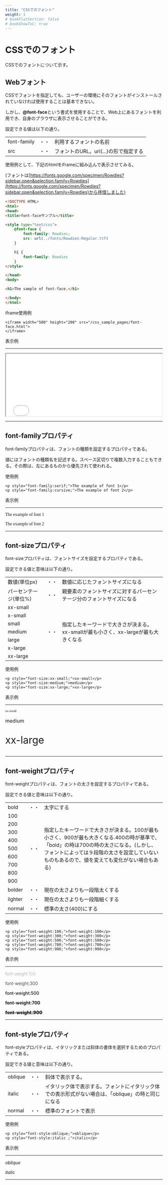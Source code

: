 ```yaml
---
title: "CSSでのフォント"
weight: 1
# bookFlatSection: false
# bookShowToC: true
---
```


# CSSでのフォント

CSSでのフォントについて示す。

## Webフォント

CSSでフォントを指定しても、ユーザーの環境にそのフォントがインストールされていなければ使用することは基本できない。

しかし、**@font-face**という書式を使用することで、Web上にあるフォントを利用でき、自身のブラウザに表示させることができる。

設定できる値は以下の通り。

<table style="border:none;">
    <tr>
        <td style="border:none;">font-family</td>
        <td style="border:none;">・・</td>
        <td style="border:none;">利用するフォントの名前</td>
    </tr>
    <tr>
        <td style="border:none;">src</td>
        <td style="border:none;">・・</td>
        <td style="border:none;">フォントのURL。url(...)の形で指定する</td>
    </tr>
</table>


使用例として、下記のhtmlをiframeに組み込んで表示させてみる。

(フォントは[https://fonts.google.com/specimen/Rowdies?sidebar.open&selection.family=Rowdies](https://fonts.google.com/specimen/Rowdies?sidebar.open&selection.family=Rowdies)から拝借しました)


```html
<!DOCTYPE HTML>
<html>
<head>
<title>font-faceサンプル</title>

<style type="text/css">
    @font-face {
        font-family: Rowdies;
        src: url(../fonts/Rowdies-Regular.ttf)
    }

    h1 {
        font-family: Rowdies
    }
</style>

</head>
<body>

<h1>The sample of font-face.</h1>

</body>
</html>
```

iframe使用例

```
<iframe width="500" height="200" src="/css_sample_pages/font-face.html">
</iframe>
```

表示例

<hr>
<iframe width="500" height="200" src="/css_sample_pages/font-face.html">
</iframe>
<hr>



## font-familyプロパティ

font-familyプロパティは、フォントの種類を設定するプロパティである。

値にはフォントの種類名を記述する。スペース区切りで複数入力することもできる。その際は、左にあるものから優先されて使われる。


使用例

```
<p style="font-family:serif;">The example of font 1</p>
<p style="font-family:cursive;">The example of font 2</p>
```

表示例

<hr>
<p style="font-family:serif;">The example of font 1</p>
<p style="font-family:cursive;">The example of font 2</p>
<hr>


## font-sizeプロパティ

font-sizeプロパティは、フォントサイズを設定するプロパティである。

設定できる値と意味は以下の通り。

<table>
    <tr>
        <td>数値(単位px)</td>
        <td>・・</td>
        <td>数値に応じたフォントサイズになる</td>
    </tr>
    <tr>
        <td>パーセンテージ(単位%)</td>
        <td>・・</td>
        <td>親要素のフォントサイズに対するパーセンテージ分のフォントサイズになる</td>
    </tr>
    <tr>
        <td>xx-small</td>
        <td rowspan="7">・・</td>
        <td rowspan="7">指定したキーワードで大きさが決まる。xx-smallが最も小さく、xx-largeが最も大きくなる</td>
    </tr>
    <tr>
        <td>x-small</td>
    </tr>
    <tr>
        <td>small</td>
    </tr>
    <tr>
        <td>medium</td>
    </tr>
    <tr>
        <td>large</td>
    </tr>
    <tr>
        <td>x-large</td>
    </tr>
    <tr>
        <td>xx-large</td>
    </tr>
</table>

使用例

```
<p style="font-size:xx-small;">xx-small</p>
<p style="font-size:medium;">medium</p>
<p style="font-size:xx-large;">xx-large</p>
```

表示例

<hr>
<p style="font-size:xx-small;">xx-small</p>
<p style="font-size:medium;">medium</p>
<p style="font-size:xx-large;">xx-large</p>
<hr>


## font-weightプロパティ

font-weightプロパティは、フォントの太さを設定するプロパティである。

設定できる値と意味は以下の通り。

<table>
    <tr>
        <td>bold</td>
        <td>・・</td>
        <td>太字にする</td>
    </tr>
    <tr>
        <td>100</td>
        <td rowspan="9">・・</td>
        <td rowspan="9">指定したキーワードで大きさが決まる。100が最も小さく、900が最も大きくなる.400の時が基準で、「bold」の時は700の時の太さになる。(しかし、フォントによっては９段階の太さを設定していないものもあるので、値を変えても変化がない場合もある)</td>
    </tr>
    <tr>
        <td>200</td>
    </tr>
    <tr>
        <td>300</td>
    </tr>
    <tr>
        <td>400</td>
    </tr>
    <tr>
        <td>500</td>
    </tr>
    <tr>
        <td>600</td>
    </tr>
    <tr>
        <td>700</td>
    </tr>
    <tr>
        <td>800</td>
    </tr>
    <tr>
        <td>900</td>
    </tr>
    <tr>
        <td>bolder</td>
        <td>・・</td>
        <td>現在の太さよりも一段階太くする</td>
    </tr>
    <tr>
        <td>lighter</td>
        <td>・・</td>
        <td>現在の太さよりも一段階細くする</td>
    </tr>
    <tr>
        <td>normal</td>
        <td>・・</td>
        <td>標準の太さ(400)にする</td>
    </tr>
</table>

使用例

```
<p style="font-weight:100;">font-weight:100</p>
<p style="font-weight:300;">font-weight:300</p>
<p style="font-weight:500;">font-weight:500</p>
<p style="font-weight:700;">font-weight:700</p>
<p style="font-weight:900;">font-weight:900</p>
```

表示例

<hr>
<p style="font-weight:100;">font-weight:100</p>
<p style="font-weight:300;">font-weight:300</p>
<p style="font-weight:500;">font-weight:500</p>
<p style="font-weight:700;">font-weight:700</p>
<p style="font-weight:900;">font-weight:900</p>
<hr>


## font-styleプロパティ


font-styleプロパティは、イタリックまたは斜体の書体を選択するためのプロパティである。

設定できる値と意味は以下の通り。

<table style="border:none;">
    <tr>
        <td style="border:none;">oblique</td>
        <td style="border:none;">・・</td>
        <td style="border:none;">斜体で表示する。</td>
    </tr>
    <tr>
        <td style="border:none;">italic</td>
        <td style="border:none;">・・</td>
        <td style="border:none;">イタリック体で表示する。フォントにイタリック体での表示形式がない場合は、「oblique」の時と同じになる</td>
    </tr>
    <tr>
        <td style="border:none;">normal</td>
        <td style="border:none;">・・</td>
        <td style="border:none;">標準のフォントで表示</td>
    </tr>
</table>

使用例

```
<p style="font-style:oblique;">oblique</p>
<p style="font-style:italic ;">italic</p>
```

表示例

<hr>
<p style="font-style:oblique;">oblique</p>
<p style="font-style:italic ;">italic</p>
<hr>